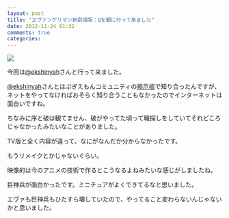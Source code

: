 ```yaml
---
layout: post
title: "ヱヴァンゲリヲン新劇場版：Qを観に行って来ました"
date: 2012-11-24 01:32
comments: true
categories:
---
```


![](/images/uploads/evaq.jpg")

今回は[@ekshinyah](https://twitter.com/ekshinyah)さんと行って来ました。

[@ekshinyah](https://twitter.com/ekshinyah)さんとはぷぎえもんコミュニティの[掲示板](http://com.nicovideo.jp/bbs/co618418)で知り合ったんですが、ネットをやってなければおそらく知り合うこともなかったのでインターネットは面白いですね。

ちなみに序と破は観てません、破がやってた頃って職探しをしていてそれどころじゃなかったみたいなことがありました。

TV版と全く内容が違って、なにがなんだか分からなかったです。

もうリメイクとかじゃないぐらい。

映像的は今のアニメの技術で作るとこうなるよねみたいな感じがしましたね。

巨神兵が面白かったです。ミニチュアがよくできてるなと思いました。

エヴァも巨神兵もひたすら壊していたので、やってること変わらないんじゃないかと思いました。
